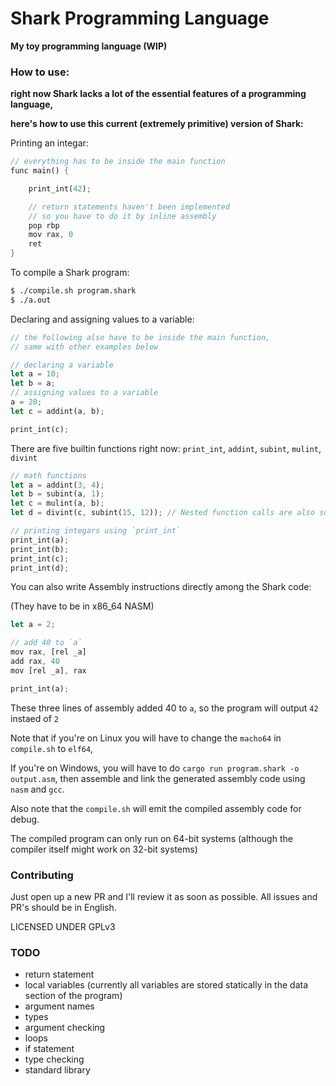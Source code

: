 # Shark Programming Language

**My toy programming language (WIP)**

### How to use:
**right now Shark lacks a lot of the essential features of a programming language,**

**here's how to use this current (extremely primitive) version of Shark:**

Printing an integar:

``` Rust
// everything has to be inside the main function
func main() {

	print_int(42);

	// return statements haven't been implemented
	// so you have to do it by inline assembly
	pop rbp
	mov rax, 0
	ret
}
```

To compile a Shark program:

``` Bash
$ ./compile.sh program.shark
$ ./a.out
```

Declaring and assigning values to a variable:

``` Rust
// the following also have to be inside the main function,
// same with other examples below

// declaring a variable
let a = 10;
let b = a;
// assigning values to a variable
a = 20;	
let c = addint(a, b);

print_int(c);
```

There are five builtin functions right now: `print_int`, `addint`, `subint`, `mulint`, `divint`

``` Rust
// math functions
let a = addint(3, 4);
let b = subint(a, 1);
let c = mulint(a, b);
let d = divint(c, subint(15, 12)); // Nested function calls are also supported

// printing integars using `print_int`
print_int(a);
print_int(b);
print_int(c);
print_int(d);
```

You can also write Assembly instructions directly among the Shark code:

(They have to be in x86_64 NASM)

``` Rust
let a = 2;

// add 40 to `a`
mov rax, [rel _a]
add rax, 40
mov [rel _a], rax

print_int(a);
```

These three lines of assembly added 40 to `a`, so the program will output `42` instaed of `2`

Note that if you're on Linux you will have to change the `macho64` in `compile.sh` to `elf64`,

If you're on Windows, you will have to do `cargo run program.shark -o output.asm`, then assemble and link the generated assembly code using `nasm` and `gcc`.

Also note that the `compile.sh` will emit the compiled assembly code for debug.

The compiled program can only run on 64-bit systems (although the compiler itself might work on 32-bit systems)

### Contributing
Just open up a new PR and I'll review it as soon as possible. All issues and PR's should be in English.

LICENSED UNDER GPLv3

### TODO
- return statement
- local variables (currently all variables are stored statically in the data section of the program)
- argument names
- types
- argument checking
- loops
- if statement
- type checking
- standard library

